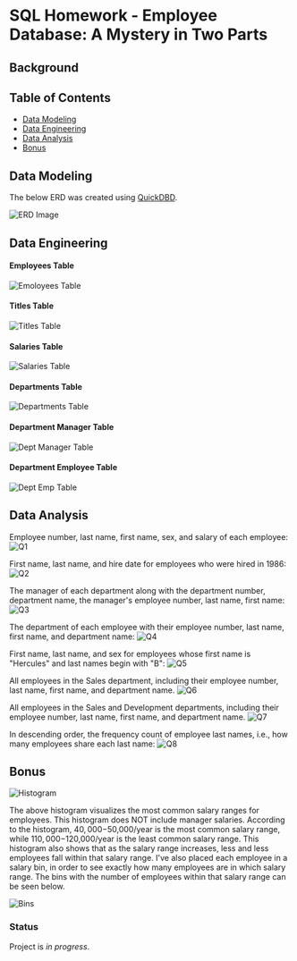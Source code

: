 # SQL Homework - Employee Database: A Mystery in Two Parts

## Background ## 

## Table of Contents ## 
* [Data Modeling](#data-modeling)
* [Data Engineering](#data-engineering)
* [Data Analysis](#data-analysis)
* [Bonus](#bonus)

## Data Modeling ##
The below ERD was created using [QuickDBD](https://app.quickdatabasediagrams.com/#/). 

![ERD Image](https://github.com/cveras33/sql-challenge/blob/main/EmployeeSQL/ERD/ERD.png)

## Data Engineering ##
#### Employees Table ####
![Emoloyees Table](https://github.com/cveras33/sql-challenge/blob/main/Output/employees_table.png)

#### Titles Table ####
![Titles Table](https://github.com/cveras33/sql-challenge/blob/main/Output/titles_table.png)

#### Salaries Table ####
![Salaries Table](https://github.com/cveras33/sql-challenge/blob/main/Output/salaries_table.png)

#### Departments Table ####
![Departments Table](https://github.com/cveras33/sql-challenge/blob/main/Output/departments_table.png)

#### Department Manager Table ####
![Dept Manager Table](https://github.com/cveras33/sql-challenge/blob/main/Output/dept_manager_table.png)

#### Department Employee Table ####
![Dept Emp Table](https://github.com/cveras33/sql-challenge/blob/main/Output/dept_emp_table.png)

## Data Analysis ##
Employee number, last name, first name, sex, and salary of each employee:
![Q1](https://github.com/cveras33/sql-challenge/blob/main/Output/q1.png)

First name, last name, and hire date for employees who were hired in 1986:
![Q2](https://github.com/cveras33/sql-challenge/blob/main/Output/q2.png)

The manager of each department along with the department number, department name, the manager's employee number, last name, first name:
![Q3](https://github.com/cveras33/sql-challenge/blob/main/Output/q3.png)

The department of each employee with their employee number, last name, first name, and department name:
![Q4](https://github.com/cveras33/sql-challenge/blob/main/Output/q4.png)

First name, last name, and sex for employees whose first name is "Hercules" and last names begin with "B":
![Q5](https://github.com/cveras33/sql-challenge/blob/main/Output/q5.png)

All employees in the Sales department, including their employee number, last name, first name, and department name.
![Q6](https://github.com/cveras33/sql-challenge/blob/main/Output/q6.png)

All employees in the Sales and Development departments, including their employee number, last name, first name, and department name.
![Q7](https://github.com/cveras33/sql-challenge/blob/main/Output/q7.png)

In descending order, the frequency count of employee last names, i.e., how many employees share each last name:
![Q8](https://github.com/cveras33/sql-challenge/blob/main/Output/q8.png)

## Bonus ##
![Histogram](https://github.com/cveras33/sql-challenge/blob/main/Output/salary_histogram.png)

The above histogram visualizes the most common salary ranges for employees. This histogram does NOT include manager salaries. According to the histogram, $40,000-$50,000/year is the most common salary range, while $110,000-$120,000/year is the least common salary range. This histogram also shows that as the salary range increases, less and less employees fall within that salary range. I've also placed each employee in a salary bin, in order to see exactly how many employees are in which salary range. The bins with the number of employees within that salary range can be seen below. 

![Bins](https://github.com/cveras33/sql-challenge/blob/main/Output/salary_bins.png)

### Status ### 
Project is *in progress*. 
